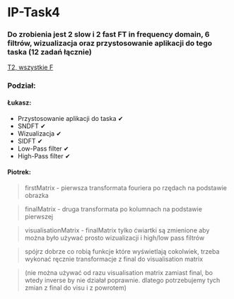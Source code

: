 # IP-Task4
### Do zrobienia jest 2 slow i 2 fast FT in frequency domain, 6 filtrów, wizualizacja oraz przystosowanie aplikacji do tego taska (12 zadań łącznie)
[T2, wszystkie F](http://ics.p.lodz.pl/~tomczyk/available/po_en/fourth.html)
### Podział:
#### Łukasz:
* Przystosowanie aplikacji do taska ✔
* SNDFT ✔
* Wizualizacja ✔
* SIDFT ✔
* Low-Pass filter ✔
* High-Pass filter ✔

#### Piotrek:
>firstMatrix - pierwsza transformata fouriera po rzędach na podstawie obrazka

>finalMatrix - druga transformata po kolumnach na podstawie pierwszej

>visualisationMatrix - finalMatrix tylko ćwiartki są zmienione aby można było używać prosto wizualizacji i high/low pass filtrów

>spójrz dobrze co robią funkcje które wyświetlają cokolwiek, trzeba wykonać ręcznie transformacje z final do visualisation matrix

>(nie można używać od razu visualisation matrix zamiast final, bo wtedy inverse by nie działał poprawnie. dlatego potrzebujemy tych zmian z final do visu i z powrotem)
